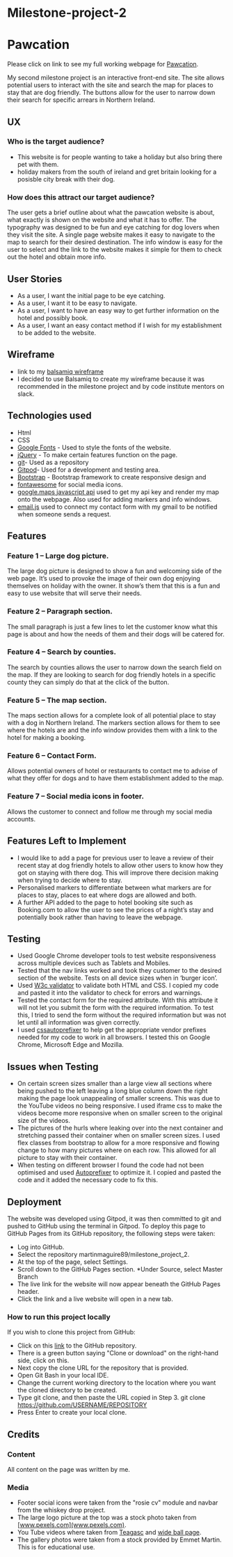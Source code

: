 # Milestone-project-2
# Pawcation
Please click on link to see my full working webpage for [Pawcation](https://martinmaguire89.github.io/milestone-project-2/).

My second milestone project is an interactive front-end site. The site allows potential users to interact with the site and search the map for places to stay that are dog friendly. The buttons allow for the user to narrow down their search for specific arrears in Northern Ireland. 

## UX
### Who is the target audience?
*	This website is for people wanting to take a holiday but also bring there pet with them.
*	holiday makers from the south of ireland and gret britain looking for a posisble city break with their dog.

### How does this attract our target audience?
The user gets a brief outline about what the pawcation website is about, what exactly is shown on the website and what it has to offer. The typography was designed to be fun and eye catching for dog lovers when they visit the site. A single page website makes it easy to navigate to the map to search for their desired destination. The info window is easy for the user to select and the link to the website makes it simple for them to check out the hotel and obtain more info. 
## User Stories
*	As a user, I want the initial page to be eye catching.
*	As a user, I want it to be easy to navigate.
*	As a user, I want to have an easy way to get further information on the hotel and possibly book.
*	As a user, I want an easy contact method if I wish for my establishment to be added to the website. 
## Wireframe
* link to my [balsamiq wireframe](https://github.com/martinmaguire89/milestone-project-2/blob/master/milestone%20project-2.pdf)
*	I decided to use Balsamiq to create my wireframe because it was recommended in the milestone project and by code institute mentors on slack.

## Technologies used
* Html
*	CSS
*	[Google Fonts](https://fonts.google.com/) - Used to style the fonts of the website.
*	[jQuery](https://jquery.com/) - To make certain features function on the page.
*	[git](https://github.com/)- Used as a repository
*	[Gitpod](https://chrome.google.com/webstore/detail/gitpod-online-ide/dodmmooeoklaejobgleioelladacbeki)- Used for a development and testing area.
*	[Bootstrap](https://www.bootstrapcdn.com/) - Bootstrap framework to create responsive design and 
*	[fontawesome](https://fontawesome.com/) for social media icons.
*	[google.maps javascript api](https://developers.google.com/maps/documentation/javascript/tutorial) used to get my api key and render my map onto the webpage. Also used for adding markers and info windows.
*	[email.js](https://www.emailjs.com/) used to connect my contact form with my gmail to be notified when someone sends a request. 

## Features
### Feature 1 – Large dog picture.
The large dog picture is designed to show a fun and welcoming side of the web page. It’s used to provoke the image of their own dog enjoying themselves on holiday with the owner. It show’s them that this is a fun and easy to use website that will serve their needs.
### Feature 2 –  Paragraph section.
The small paragraph is just a few lines to let the customer know what this page is about and how the needs of them and their dogs will be catered for. 
### Feature 4 – Search by counties.
The search by counties allows the user to narrow down the search field on the map. If they are looking to search for dog friendly hotels in a specific county they can simply do that at the click of the button.  
### Feature 5 – The map section.
The maps section allows for a complete look of all potential place to stay with a dog in Northern Ireland.   The markers section allows for them to see where the hotels are and the info window provides them with a link to the hotel for making a booking. 
### Feature 6 – Contact Form.
Allows potential owners of hotel or restaurants to contact me to advise of what they offer for dogs and to have them establishment added to the map.  
### Feature 7 – Social media icons in footer.
Allows the customer to connect and follow me through my social media accounts.

## Features Left to Implement
* I would like to add a page for previous user to leave a review of their recent stay at dog friendly hotels to allow other users to know how they got on staying with there dog. This will improve there decision making when trying to decide where to stay.
* Personalised markers to differentiate between what markers are for places to stay, places to eat where dogs are allowed and both. 
* A further API added to the page to hotel booking site such as Booking.com to allow the user to see the prices of a night’s stay and potentially book rather than having to leave the webpage.  

## Testing
* Used Google Chrome developer tools to test website responsiveness across multiple devices such as Tablets and Mobiles.
* Tested that the nav links worked and took they customer to the desired section of the website. Tests on all device sizes when in ‘burger icon’. 
* Used [W3c validator](https://validator.w3.org/) to validate both HTML and CSS. I copied my code and pasted it into the validator to check for errors and warnings.
* Tested the contact form for the required attribute. With this attribute it will not let you submit the form with the required information. To test this, I tried to send the form without the required information but was not let until all information was given correctly.
* I used [cssautoprefixer](https://autoprefixer.github.io/) to help get the appropriate vendor prefixes needed for my code to work in all browsers. I tested this on Google Chrome, Microsoft Edge and Mozilla.

## Issues when Testing
* On certain screen sizes smaller than a large view all sections where being pushed to the left leaving a long blue column down the right making the page look unappealing of smaller screens. This was due to the YouTube videos no being responsive. I used iframe css to make the videos become more responsive when on smaller screen to the original size of the videos.
* The pictures of the hurls where leaking over into the next container and stretching passed their container when on smaller screen sizes. I used flex classes from bootstrap to allow for a more responsive and flowing change to how many pictures where on each row. This allowed for all picture to stay with their container. 
* When testing on different browser I found the code had not been optimised and used [Autoprefixer](https://autoprefixer.github.io/) to optimize it. I copied and pasted the code and it added the necessary code to fix this.
## Deployment
The website was developed using Gitpod, it was then committed to git and pushed to GitHub using the terminal in Gitpod.
To deploy this page to GitHub Pages from its GitHub repository, the following steps were taken:
* Log into GitHub.
* Select the repository martinmaguire89/milestone_project_2.
* At the top of the page, select Settings.
* Scroll down to the GitHub Pages section.
*Under Source, select Master Branch
* The live link for the website will now appear beneath the GitHub Pages header.
* Click the link and a live website will open in a new tab.

### How to run this project locally
If you wish to clone this project from GitHub:
* Click on this [link](https://github.com/martinmaguire89/milestone-project-1/blob/master/milestone-project-1-wireframe.pdf) to the GitHub repository.
* There is a green button saying "Clone or download" on the right-hand side, click on this.
* Next copy the clone URL for the repository that is provided.
* Open Git Bash in your local IDE.
* Change the current working directory to the location where you want the cloned directory to be created.
* Type git clone, and then paste the URL copied in Step 3.
git clone https://github.com/USERNAME/REPOSITORY
* Press Enter to create your local clone.
## Credits
### Content
All content on the page was written by me.
### Media
* Footer social icons were taken from the "rosie cv" module and navbar from the whiskey drop project.
* The large logo picture at the top was a stock photo taken from [www.pexels.com](www.pexels.com).
* You Tube videos where taken from [Teagasc](https://www.youtube.com/channel/UCgeZtt-RlB7yh6jDkdv2i8A) and [wide ball page](https://www.youtube.com/channel/UC2EwQtsXBLa5eEc0doaZsLg).
* The gallery photos were taken from a stock provided by Emmet Martin. 
This is for educational use.
